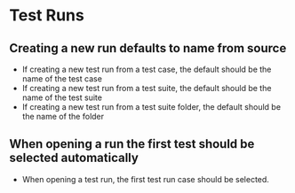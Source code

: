 # Test Runs

## Creating a new run defaults to name from source

- If creating a new test run from a test case, the default should be the name of the test case
- If creating a new test run from a test suite, the default should be the name of the test suite
- If creating a new test run from a test suite folder, the default should be the name of the folder


## When opening a run the first test should be selected automatically

- When opening a test run, the first test run case should be selected.
